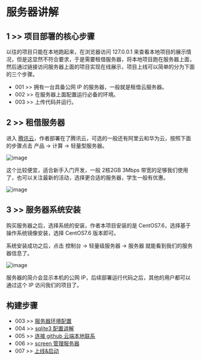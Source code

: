 # 服务器讲解

## 1 >> 项目部署的核心步骤

以往的项目只能在本地跑起来，在浏览器访问 127.0.0.1 来查看本地项目的展示情况，但是这显然不符合要求，于是需要租借服务器，将本地项目跑在服务器上面，然后通过链接访问服务器上面的项目实现在线展示，项目上线可以简单的分为下面的三个步骤。

- 001 >> 拥有一台具备公网 IP 的服务器，一般就是租借云服务器。
- 002 >> 在服务器上面配置运行必备的环境。
- 003 >> 上传代码并运行。

## 2 >> 租借服务器 

进入 [腾讯云](https://cloud.tencent.com/)，作者部署在了腾讯云，可选的一般还有阿里云和华为云，按照下面的步骤点击 产品 -> 计算 -> 轻量型服务器。

![image](https://github.com/user-attachments/assets/7e09fe0a-1a40-448f-9790-1984cff42e28)

这个比较便宜，适合新手入门开发，一般 2核2GB 3Mbps 带宽的足够我们使用了，也可以关注最新的活动，选择更合适的服务器，学生一般有优惠。

![image](https://github.com/user-attachments/assets/33131843-b1b1-476b-8cc4-a65228b005f0)

## 3 >> 服务器系统安装

购买服务器之后，选择系统的安装，作者本项目安装的是 CentOS7.6，选择基于操作系统镜像安装，选择 CentOS7.6 版本即可。

系统安装成功之后，点击 控制台 -> 轻量级服务器 -> 服务器 就能看到我们的服务器信息了。

![image](https://github.com/user-attachments/assets/319ee07c-f1d2-4a81-b867-690a18952d1f)

服务器的简介会显示本机的公网 IP，后续部署运行代码之后，其他的用户都可以通过这个 IP 访问我们的项目了。

## 构建步骤

- 003 >> [服务器环境配置](https://github.com/fangqing408/03-xmu-llap/blob/master/recognition/003.md)
- 004 >> [sqlite3 配置讲解](https://github.com/fangqing408/03-xmu-llap/blob/master/recognition/004.md)
- 005 >> [连接 github 云端本地联系](https://github.com/fangqing408/03-xmu-llap/blob/master/recognition/005.md)
- 006 >> [screen 管理服务器](https://github.com/fangqing408/03-xmu-llap/blob/master/recognition/006.md)
- 007 >> [上线&启动](https://github.com/fangqing408/03-xmu-llap/blob/master/recognition/007.md)
